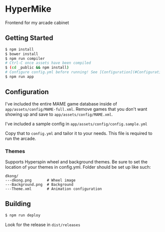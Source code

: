 HyperMike
==============

Frontend for my arcade cabinet

Getting Started
---------------

```bash
$ npm install
$ bower install
$ npm run compiler
# Ctrl-C once assets have been compiled
$ (cd _public && npm install)
# Configure config.yml before running! See [Configuration](#Configuration)
$ npm run app
```

Configuration
-------------

I've included the entire MAME game database inside of `app/assets/config/MAME-full.xml`.
Remove games that you don't want showing up and save to `app/assets/config/MAME.xml`.

I've included a sample config in `app/assets/config/config.sample.yml`

Copy that to `config.yml` and tailor it to your needs. This file is required to run the arcade.

### Themes

Supports Hyperspin wheel and background themes. Be sure to set the location of your themes in config.yml. Folder should be set up like such:

```
dkong/
---dkong.png       # Wheel image
---Background.png  # Background
---Theme.xml       # Animation configuration
```

Building
---------

```bash
$ npm run deploy
```
Look for the release in `dist/releases`
